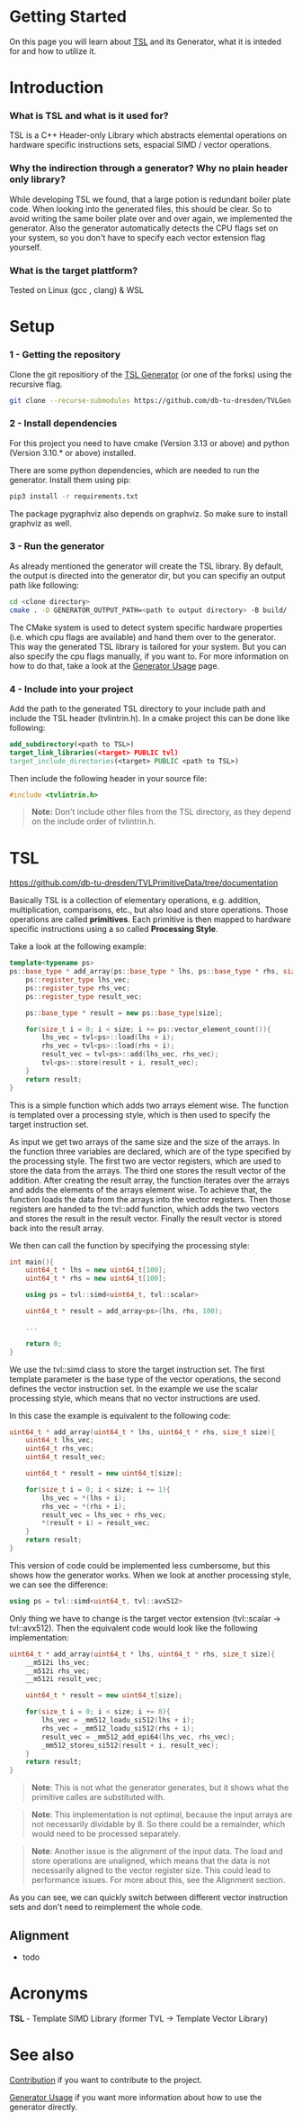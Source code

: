 # Getting Started

On this page you will learn about [TSL](#TSL) and its Generator, what it is inteded for and how to utilize it.


# Introduction

### **What is TSL and what is it used for?**

TSL is a C++ Header-only Library which abstracts elemental operations on 
hardware specific instructions sets, espacial SIMD / vector operations.

### **Why the indirection through a generator? Why no plain header only library?**

While developing TSL we found, that a large potion is redundant boiler plate code. 
When looking into the generated files, this should be clear.
So to avoid writing the same boiler plate over and over again, we implemented the generator.
Also the generator automatically detects the CPU flags set on your system, 
so you don't have to specify each vector extension flag yourself.

### **What is the target plattform?**

Tested on Linux (gcc , clang) & WSL

# Setup


### 1 - Getting the repository

Clone the git repositiory of the [TSL Generator](https://github.com/db-tu-dresden/TVLGen) (or one of the forks) using the recursive flag.

~~~bash
git clone --recurse-submodules https://github.com/db-tu-dresden/TVLGen <clone directory>
~~~

 ### 2 - Install dependencies

 For this project you need to have cmake (Version 3.13 or above) and python (Version 3.10.* or above) installed.

 There are some python dependencies, which are needed to run the generator.
 Install them using pip:

~~~bash
pip3 install -r requirements.txt
~~~

The package pygraphviz also depends on graphviz.
So make sure to install graphviz as well.

<!-- Todo: requirements installieren, vorab graphviz-dev installieren (sudo apt isntall graphviz-dev) -->

### 3 - Run the generator

As already mentioned the generator will create the TSL library.
By default, the output is directed into the generator dir, but you can specifiy an output path like following:

~~~bash
cd <clone directory>
cmake . -D GENERATOR_OUTPUT_PATH=<path to output directory> -B build/
~~~

The CMake system is used to detect system specific hardware properties (i.e. which cpu flags are available) and hand them over to the generator.
This way the generated TSL library is tailored for your system.
But you can also specify the cpu flags manually, if you want to.
For more information on how to do that, take a look at the [Generator Usage](GeneratorUsage.md) page.

<!-- Todo : switches des Generators, hilfe ausgeben, Generator direkt ausführen (was macht cmake ) -->

### 4 - Include into your project

Add the path to the generated TSL directory to your include path and include the TSL header (tvlintrin.h).
In a cmake project this can be done like following:

~~~cmake
add_subdirectory(<path to TSL>)
target_link_libraries(<target> PUBLIC tvl)
target_include_directories(<target> PUBLIC <path to TSL>)
~~~

Then include the following header in your source file:

~~~cpp
#include <tvlintrin.h>
~~~

> **Note:** Don't include other files from the TSL directory, as they depend on the include order of tvlintrin.h.

# TSL

https://github.com/db-tu-dresden/TVLPrimitiveData/tree/documentation

Basically TSL is a collection of elementary operations, e.g. addition, multiplication, comparisons, etc., 
but also load and store operations.
Those operations are called **primitives**.
Each primitive is then mapped to hardware specific instructions using a so called **Processing Style**.

Take a look at the following example:

~~~c++
template<typename ps>
ps::base_type * add_array(ps::base_type * lhs, ps::base_type * rhs, size_t size){
    ps::register_type lhs_vec;
    ps::register_type rhs_vec;
    ps::register_type result_vec;

    ps::base_type * result = new ps::base_type[size];

    for(size_t i = 0; i < size; i += ps::vector_element_count()){
        lhs_vec = tvl<ps>::load(lhs + i);
        rhs_vec = tvl<ps>::load(rhs + i);
        result_vec = tvl<ps>::add(lhs_vec, rhs_vec);
        tvl<ps>::store(result + i, result_vec);
    }
    return result;
}
~~~

This is a simple function which adds two arrays element wise.
The function is templated over a processing style, which is then used to specify the target instruction set.

As input we get two arrays of the same size and the size of the arrays.
In the function three variables are declared, which are of the type specified by the processing style.
The first two are vector registers, which are used to store the data from the arrays.
The third one stores the result vector of the addition.
After creating the result array, the function iterates over the arrays and adds the elements of the arrays element wise.
To achieve that, the function loads the data from the arrays into the vector registers.
Then those registers are handed to the tvl::add function, which adds the two vectors and stores the result in the result vector.
Finally the result vector is stored back into the result array.

We then can call the function by specifying the processing style:

~~~c++
int main(){
    uint64_t * lhs = new uint64_t[100];
    uint64_t * rhs = new uint64_t[100];

    using ps = tvl::simd<uint64_t, tvl::scalar>

    uint64_t * result = add_array<ps>(lhs, rhs, 100);

    ...

    return 0;
}
~~~

We use the tvl::simd class to store the target instruction set.
The first template parameter is the base type of the vector operations, the second defines the vector instruction set.
In the example we use the scalar processing style, which means that no vector instructions are used.

In this case the example is equivalent to the following code:

~~~c++
uint64_t * add_array(uint64_t * lhs, uint64_t * rhs, size_t size){
    uint64_t lhs_vec;
    uint64_t rhs_vec;
    uint64_t result_vec;

    uint64_t * result = new uint64_t[size];

    for(size_t i = 0; i < size; i += 1){
        lhs_vec = *(lhs + i);
        rhs_vec = *(rhs + i);
        result_vec = lhs_vec + rhs_vec;
        *(result + i) = result_vec;
    }
    return result;
}
~~~

This version of code could be implemented less cumbersome, but this shows how the generator works.
When we look at another processing style, we can see the difference:

~~~c++
using ps = tvl::simd<uint64_t, tvl::avx512>
~~~

Only thing we have to change is the target vector extension (tvl::scalar -> tvl::avx512). Then the equivalent code would look like the following implementation:

~~~c++
uint64_t * add_array(uint64_t * lhs, uint64_t * rhs, size_t size){
    __m512i lhs_vec;
    __m512i rhs_vec;
    __m512i result_vec;

    uint64_t * result = new uint64_t[size];

    for(size_t i = 0; i < size; i += 8){
        lhs_vec = _mm512_loadu_si512(lhs + i);
        rhs_vec = _mm512_loadu_si512(rhs + i);
        result_vec = _mm512_add_epi64(lhs_vec, rhs_vec);
        _mm512_storeu_si512(result + i, result_vec);
    }
    return result;
}
~~~

> **Note**: This is not what the generator generates, but it shows what the primitive calles are substituted with.

> **Note**: This implementation is not optimal, because the input arrays are not necessarily dividable by 8. So there could be a remainder, which would need to be processed separately.

> **Note**: Another issue is the alignment of the input data. The load and store operations are unaligned, which means that the data is not necessarily aligned to the vector register size. This could lead to performance issues. For more about this, see the Alignment section.


As you can see, we can quickly switch between different vector instruction sets and don't need to reimplement the whole code.



## Alignment

- todo




# Acronyms

<a name="TSL"></a>**TSL** - Template SIMD Library (former TVL -> Template Vector Library)


# See also
[Contribution](Contribution.md) if you want to contribute to the project.

[Generator Usage](GeneratorUsage.md) if you want more information about how to use the generator directly.

